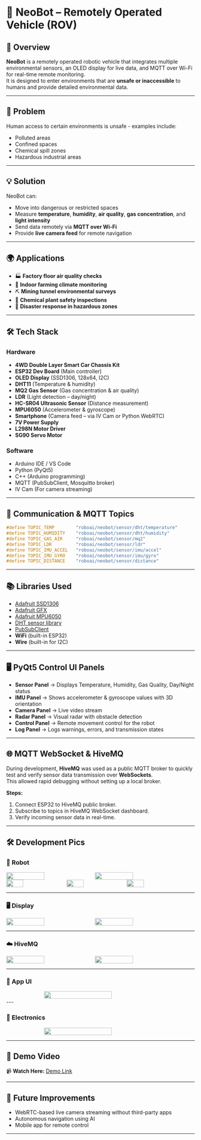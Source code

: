 # 🤖 NeoBot – Remotely Operated Vehicle (ROV)

## 📌 Overview
**NeoBot** is a remotely operated robotic vehicle that integrates multiple environmental sensors, an OLED display for live data, and MQTT over Wi-Fi for real-time remote monitoring.  
It is designed to enter environments that are **unsafe or inaccessible** to humans and provide detailed environmental data.

---

## 🛑 Problem
Human access to certain environments is unsafe - examples include:
- Polluted areas
- Confined spaces
- Chemical spill zones
- Hazardous industrial areas

---

## 💡 Solution
NeoBot can:
- Move into dangerous or restricted spaces
- Measure **temperature**, **humidity**, **air quality**, **gas concentration**, and **light intensity**
- Send data remotely via **MQTT over Wi-Fi**
- Provide **live camera feed** for remote navigation

---

## 🌍 Applications
- 🏭 **Factory floor air quality checks**
- 🌱 **Indoor farming climate monitoring**
- ⛏ **Mining tunnel environmental surveys**
- 🧪 **Chemical plant safety inspections**
- 🚨 **Disaster response in hazardous zones**

---

## 🛠 Tech Stack

### **Hardware**
- **4WD Double Layer Smart Car Chassis Kit**
- **ESP32 Dev Board** (Main controller)
- **OLED Display** (SSD1306, 128x64, I2C)
- **DHT11** (Temperature & humidity)
- **MQ2 Gas Sensor** (Gas concentration & air quality)
- **LDR** (Light detection – day/night)
- **HC-SR04 Ultrasonic Sensor** (Distance measurement)
- **MPU6050** (Accelerometer & gyroscope)
- **Smartphone** (Camera feed – via IV Cam or Python WebRTC)
- **7V Power Supply**
- **L298N Motor Driver**
- **SG90 Servo Motor**

### **Software**
- Arduino IDE / VS Code 
- Python (PyQt5)
- C++ (Arduino programming)
- MQTT (PubSubClient, Mosquitto broker)
- IV Cam (For camera streaming)

---

## 📡 Communication & MQTT Topics

```cpp
#define TOPIC_TEMP        "roboai/neobot/sensor/dht/temperature"
#define TOPIC_HUMIDITY    "roboai/neobot/sensor/dht/humidity"
#define TOPIC_GAS_AIR     "roboai/neobot/sensor/mq2"
#define TOPIC_LDR         "roboai/neobot/sensor/ldr"
#define TOPIC_IMU_ACCEL   "roboai/neobot/sensor/imu/accel"
#define TOPIC_IMU_GYRO    "roboai/neobot/sensor/imu/gyro"
#define TOPIC_DISTANCE    "roboai/neobot/sensor/distance"
````

---

## 📚 Libraries Used

* [Adafruit SSD1306](https://github.com/adafruit/Adafruit_SSD1306)
* [Adafruit GFX](https://github.com/adafruit/Adafruit-GFX-Library)
* [Adafruit MPU6050](https://github.com/adafruit/Adafruit_MPU6050)
* [DHT sensor library](https://github.com/adafruit/DHT-sensor-library)
* [PubSubClient](https://github.com/knolleary/pubsubclient)
* **WiFi** (built-in ESP32)
* **Wire** (built-in for I2C)

---

## 🖥 PyQt5 Control UI Panels

* **Sensor Panel** → Displays Temperature, Humidity, Gas Quality, Day/Night status
* **IMU Panel** → Shows accelerometer & gyroscope values with 3D orientation
* **Camera Panel** → Live video stream
* **Radar Panel** → Visual radar with obstacle detection
* **Control Panel** → Remote movement control for the robot
* **Log Panel** → Logs warnings, errors, and transmission states

---

## 🌐 MQTT WebSocket & HiveMQ 
During development, **HiveMQ** was used as a public MQTT broker to quickly test and verify sensor data transmission over **WebSockets**.  
This allowed rapid debugging without setting up a local broker.

**Steps:**
1. Connect ESP32 to HiveMQ public broker.
2. Subscribe to topics in HiveMQ WebSocket dashboard.
3. Verify incoming sensor data in real-time.
---



## 🛠️ Development Pics  

### 🤖 Robot  
<div style="display: flex; gap: 10px;">
  <img src="bot1.jpeg" width="45%"/>
  <img src="bot2.jpeg" width="45%"/>
</div>

<div style="display: flex; gap: 10px;">
  <img src="bot3.jpeg" width="30%"/>
  <img src="bot4.jpeg" width="30%"/>
  <img src="bot5.jpeg" width="30%"/>
</div>

---

### 🖥️ Display  
<div style="display: flex; gap: 10px;">
  <img src="display1.jpeg" width="45%"/>
  <img src="display2.jpeg" width="45%"/>
</div>

---

### ☁️ HiveMQ  
<div style="display: flex; gap: 10px;">
  <img src="hivemq1.jpeg" width="45%"/>
  <img src="hivemq2.jpeg" width="45%"/>
</div>

--- 

### 📱 App UI  
<div style="display: flex; gap: 10px; justify-content: center;">
  <img src="app_ui.png" width="60%"/>
</div>
---

### 🔌 Electronics  
<div style="display: flex; gap: 10px; justify-content: center;">
  <img src="NeoBot_Electronics.png" width="60%"/>
</div>

---

## 🎥 Demo Video  

📹 **Watch Here:** [Demo Link](https://drive.google.com/file/d/1Zz8J7WA2xYghbRoaFVZ9F8N08tbSeV0w/view?usp=drive_link)

---



## 🧠 Future Improvements

* WebRTC-based live camera streaming without third-party apps
* Autonomous navigation using AI
* Mobile app for remote control

---


